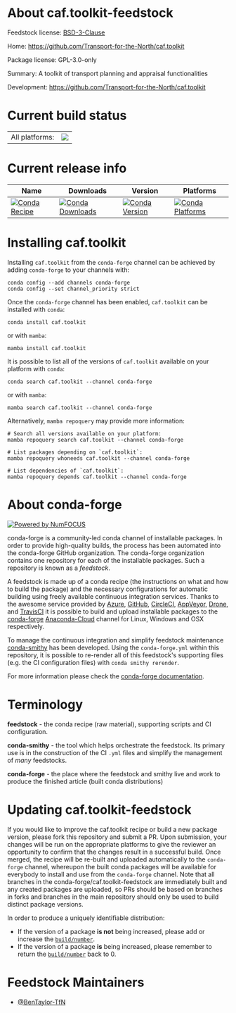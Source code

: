 About caf.toolkit-feedstock
===========================

Feedstock license: [BSD-3-Clause](https://github.com/conda-forge/caf.toolkit-feedstock/blob/main/LICENSE.txt)

Home: https://github.com/Transport-for-the-North/caf.toolkit

Package license: GPL-3.0-only

Summary: A toolkit of transport planning and appraisal functionalities

Development: https://github.com/Transport-for-the-North/caf.toolkit

Current build status
====================


<table><tr><td>All platforms:</td>
    <td>
      <a href="https://dev.azure.com/conda-forge/feedstock-builds/_build/latest?definitionId=18054&branchName=main">
        <img src="https://dev.azure.com/conda-forge/feedstock-builds/_apis/build/status/caf.toolkit-feedstock?branchName=main">
      </a>
    </td>
  </tr>
</table>

Current release info
====================

| Name | Downloads | Version | Platforms |
| --- | --- | --- | --- |
| [![Conda Recipe](https://img.shields.io/badge/recipe-caf.toolkit-green.svg)](https://anaconda.org/conda-forge/caf.toolkit) | [![Conda Downloads](https://img.shields.io/conda/dn/conda-forge/caf.toolkit.svg)](https://anaconda.org/conda-forge/caf.toolkit) | [![Conda Version](https://img.shields.io/conda/vn/conda-forge/caf.toolkit.svg)](https://anaconda.org/conda-forge/caf.toolkit) | [![Conda Platforms](https://img.shields.io/conda/pn/conda-forge/caf.toolkit.svg)](https://anaconda.org/conda-forge/caf.toolkit) |

Installing caf.toolkit
======================

Installing `caf.toolkit` from the `conda-forge` channel can be achieved by adding `conda-forge` to your channels with:

```
conda config --add channels conda-forge
conda config --set channel_priority strict
```

Once the `conda-forge` channel has been enabled, `caf.toolkit` can be installed with `conda`:

```
conda install caf.toolkit
```

or with `mamba`:

```
mamba install caf.toolkit
```

It is possible to list all of the versions of `caf.toolkit` available on your platform with `conda`:

```
conda search caf.toolkit --channel conda-forge
```

or with `mamba`:

```
mamba search caf.toolkit --channel conda-forge
```

Alternatively, `mamba repoquery` may provide more information:

```
# Search all versions available on your platform:
mamba repoquery search caf.toolkit --channel conda-forge

# List packages depending on `caf.toolkit`:
mamba repoquery whoneeds caf.toolkit --channel conda-forge

# List dependencies of `caf.toolkit`:
mamba repoquery depends caf.toolkit --channel conda-forge
```


About conda-forge
=================

[![Powered by
NumFOCUS](https://img.shields.io/badge/powered%20by-NumFOCUS-orange.svg?style=flat&colorA=E1523D&colorB=007D8A)](https://numfocus.org)

conda-forge is a community-led conda channel of installable packages.
In order to provide high-quality builds, the process has been automated into the
conda-forge GitHub organization. The conda-forge organization contains one repository
for each of the installable packages. Such a repository is known as a *feedstock*.

A feedstock is made up of a conda recipe (the instructions on what and how to build
the package) and the necessary configurations for automatic building using freely
available continuous integration services. Thanks to the awesome service provided by
[Azure](https://azure.microsoft.com/en-us/services/devops/), [GitHub](https://github.com/),
[CircleCI](https://circleci.com/), [AppVeyor](https://www.appveyor.com/),
[Drone](https://cloud.drone.io/welcome), and [TravisCI](https://travis-ci.com/)
it is possible to build and upload installable packages to the
[conda-forge](https://anaconda.org/conda-forge) [Anaconda-Cloud](https://anaconda.org/)
channel for Linux, Windows and OSX respectively.

To manage the continuous integration and simplify feedstock maintenance
[conda-smithy](https://github.com/conda-forge/conda-smithy) has been developed.
Using the ``conda-forge.yml`` within this repository, it is possible to re-render all of
this feedstock's supporting files (e.g. the CI configuration files) with ``conda smithy rerender``.

For more information please check the [conda-forge documentation](https://conda-forge.org/docs/).

Terminology
===========

**feedstock** - the conda recipe (raw material), supporting scripts and CI configuration.

**conda-smithy** - the tool which helps orchestrate the feedstock.
                   Its primary use is in the construction of the CI ``.yml`` files
                   and simplify the management of *many* feedstocks.

**conda-forge** - the place where the feedstock and smithy live and work to
                  produce the finished article (built conda distributions)


Updating caf.toolkit-feedstock
==============================

If you would like to improve the caf.toolkit recipe or build a new
package version, please fork this repository and submit a PR. Upon submission,
your changes will be run on the appropriate platforms to give the reviewer an
opportunity to confirm that the changes result in a successful build. Once
merged, the recipe will be re-built and uploaded automatically to the
`conda-forge` channel, whereupon the built conda packages will be available for
everybody to install and use from the `conda-forge` channel.
Note that all branches in the conda-forge/caf.toolkit-feedstock are
immediately built and any created packages are uploaded, so PRs should be based
on branches in forks and branches in the main repository should only be used to
build distinct package versions.

In order to produce a uniquely identifiable distribution:
 * If the version of a package **is not** being increased, please add or increase
   the [``build/number``](https://docs.conda.io/projects/conda-build/en/latest/resources/define-metadata.html#build-number-and-string).
 * If the version of a package **is** being increased, please remember to return
   the [``build/number``](https://docs.conda.io/projects/conda-build/en/latest/resources/define-metadata.html#build-number-and-string)
   back to 0.

Feedstock Maintainers
=====================

* [@BenTaylor-TfN](https://github.com/BenTaylor-TfN/)

